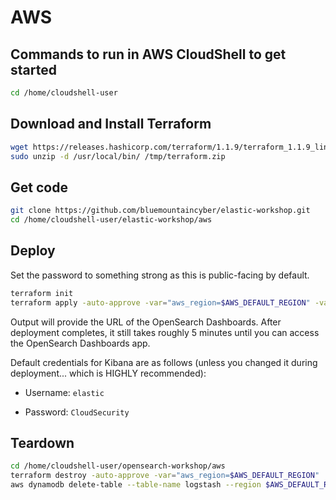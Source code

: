 # AWS

## Commands to run in AWS CloudShell to get started

```bash
cd /home/cloudshell-user
```

## Download and Install Terraform

```bash
wget https://releases.hashicorp.com/terraform/1.1.9/terraform_1.1.9_linux_amd64.zip -O /tmp/terraform.zip
sudo unzip -d /usr/local/bin/ /tmp/terraform.zip
```

## Get code

```bash
git clone https://github.com/bluemountaincyber/elastic-workshop.git
cd /home/cloudshell-user/elastic-workshop/aws
```

## Deploy

Set the password to something strong as this is public-facing by default.

```bash
terraform init
terraform apply -auto-approve -var="aws_region=$AWS_DEFAULT_REGION" -var="elastic_password=SuperStrongPassword"
```

Output will provide the URL of the OpenSearch Dashboards. After deployment completes, it still takes roughly 5 minutes until you can access the OpenSearch Dashboards app.

Default credentials for Kibana are as follows (unless you changed it during deployment... which is HIGHLY recommended):

- Username: `elastic`

- Password: `CloudSecurity`

## Teardown

```bash
cd /home/cloudshell-user/opensearch-workshop/aws
terraform destroy -auto-approve -var="aws_region=$AWS_DEFAULT_REGION"
aws dynamodb delete-table --table-name logstash --region $AWS_DEFAULT_REGION
```